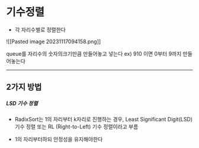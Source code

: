 # 기수정렬 

- 각 자리수별로 정렬한다

![[Pasted image 20231117094158.png]]

queue를 자리수의 숫자의크기만큼 만들어놓고 넣는다
ex) 910 이면 0부터 9까지 만들어놓는다

---------
## 2가지 방법

##### LSD 기수 정렬 
- RadixSort는 1의 자리부터 k자리로 진행하는 경우, Least Significant 
    Digit(LSD) 기수 정렬 또는 RL (Right-to-Left) 기수 정렬이라고 부름

- 1의 자리부터하되 안정성을 유지해야한다


